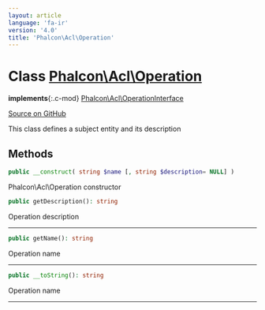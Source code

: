 ```yaml
---
layout: article
language: 'fa-ir'
version: '4.0'
title: 'Phalcon\Acl\Operation'
---
```

# Class [Phalcon\Acl\Operation](/4.0/en/api/Phalcon_Acl_Operation)

**implements**{:.c-mod} [Phalcon\Acl\OperationInterface](/4.0/en/api/Phalcon_Acl_OperationInterface)

<a href="https://github.com/phalcon/cphalcon/tree/v4.0.0/phalcon/acl/operation.zep" class="btn btn-default btn-sm">Source on GitHub</a>

This class defines a subject entity and its description

## Methods

```php
public __construct( string $name [, string $description= NULL] )
```

Phalcon\Acl\Operation constructor

```php
public getDescription(): string
```

Operation description

* * *

```php
public getName(): string
```

Operation name

* * *

```php
public __toString(): string
```

Operation name

* * *